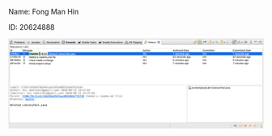 Name: Fong Man Hin

ID: 20624888

![image](https://raw.githubusercontent.com/mhfong/comp3111-lab1-2020f/master/screenshot.png)
